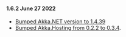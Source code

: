 #### 1.6.2 June 27 2022 ####

* [Bumped Akka.NET version to 1.4.39](https://github.com/akkadotnet/akka.net/releases/tag/1.4.39)
* [Bumped Akka.Hosting from 0.2.2 to 0.3.4](https://github.com/petabridge/lighthouse/pull/266).
